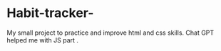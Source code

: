 # Habit-tracker-
My small project to practice and improve html and css skills. Chat GPT helped me with JS part . 
